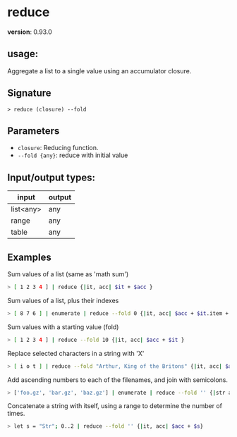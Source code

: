 # reduce

**version**: 0.93.0

## **usage**:

Aggregate a list to a single value using an accumulator closure.

## Signature

`> reduce (closure) --fold`

## Parameters

- `closure`: Reducing function.
- `--fold {any}`: reduce with initial value

## Input/output types:

| input       | output |
| ----------- | ------ |
| list\<any\> | any    |
| range       | any    |
| table       | any    |

## Examples

Sum values of a list (same as 'math sum')

```bash
> [ 1 2 3 4 ] | reduce {|it, acc| $it + $acc }
```

Sum values of a list, plus their indexes

```bash
> [ 8 7 6 ] | enumerate | reduce --fold 0 {|it, acc| $acc + $it.item + $it.index }
```

Sum values with a starting value (fold)

```bash
> [ 1 2 3 4 ] | reduce --fold 10 {|it, acc| $acc + $it }
```

Replace selected characters in a string with 'X'

```bash
> [ i o t ] | reduce --fold "Arthur, King of the Britons" {|it, acc| $acc | str replace --all $it "X" }
```

Add ascending numbers to each of the filenames, and join with semicolons.

```bash
> ['foo.gz', 'bar.gz', 'baz.gz'] | enumerate | reduce --fold '' {|str all| $"($all)(if $str.index != 0 {'; '})($str.index + 1)-($str.item)" }
```

Concatenate a string with itself, using a range to determine the number of times.

```bash
> let s = "Str"; 0..2 | reduce --fold '' {|it, acc| $acc + $s}
```
